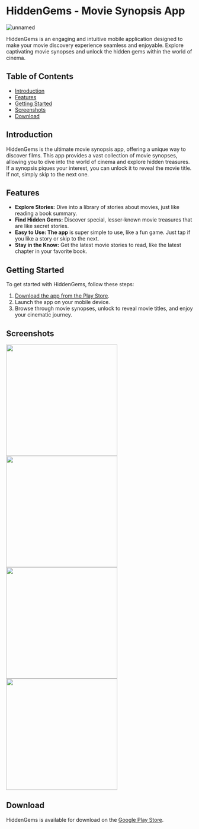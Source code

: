 # HiddenGems - Movie Synopsis App
![unnamed](https://github.com/YoussefLaamarti/HiddenGems---Movie-Synopsis-App/assets/88171482/fa77b062-45c1-4234-b706-d99532012a85)



HiddenGems is an engaging and intuitive mobile application designed to make your movie discovery experience seamless and enjoyable. Explore captivating movie synopses and unlock the hidden gems within the world of cinema.

## Table of Contents
- [Introduction](#introduction)
- [Features](#features)
- [Getting Started](#getting-started)
- [Screenshots](#screenshots)
- [Download](#download)


## Introduction
HiddenGems is the ultimate movie synopsis app, offering a unique way to discover films. This app provides a vast collection of movie synopses, allowing you to dive into the world of cinema and explore hidden treasures. If a synopsis piques your interest, you can unlock it to reveal the movie title. If not, simply skip to the next one.

## Features
- **Explore Stories:** Dive into a library of stories about movies, just like reading a book summary.
- **Find Hidden Gems:** Discover special, lesser-known movie treasures that are like secret stories.
- **Easy to Use: The app** is super simple to use, like a fun game. Just tap if you like a story or skip to the next.
- **Stay in the Know:** Get the latest movie stories to read, like the latest chapter in your favorite book.

## Getting Started
To get started with HiddenGems, follow these steps:

1. [Download the app from the Play Store](https://play.google.com/store/apps/details?id=com.zqdiac121.rnHiddenGems).
2. Launch the app on your mobile device.
3. Browse through movie synopses, unlock to reveal movie titles, and enjoy your cinematic journey.

## Screenshots
<img src="https://github.com/YoussefLaamarti/HiddenGems---Movie-Synopsis-App/assets/88171482/f2c074f4-cb82-406f-a89c-4fa7ff8b32c5" width="300" />
<img src="https://github.com/YoussefLaamarti/HiddenGems---Movie-Synopsis-App/assets/88171482/4f5d84d7-d896-4552-96eb-827a099b3379" width="300" />
<img src="https://github.com/YoussefLaamarti/HiddenGems---Movie-Synopsis-App/assets/88171482/1df44db2-da36-4e74-befc-be68601a63cd" width="300" />
<img src="https://github.com/YoussefLaamarti/HiddenGems---Movie-Synopsis-App/assets/88171482/c00ed155-ed8f-4ec1-9c7e-168c2a1dbaf5" width="300" />



## Download
HiddenGems is available for download on the [Google Play Store](https://play.google.com/store/apps/details?id=com.zqdiac121.rnHiddenGems).


